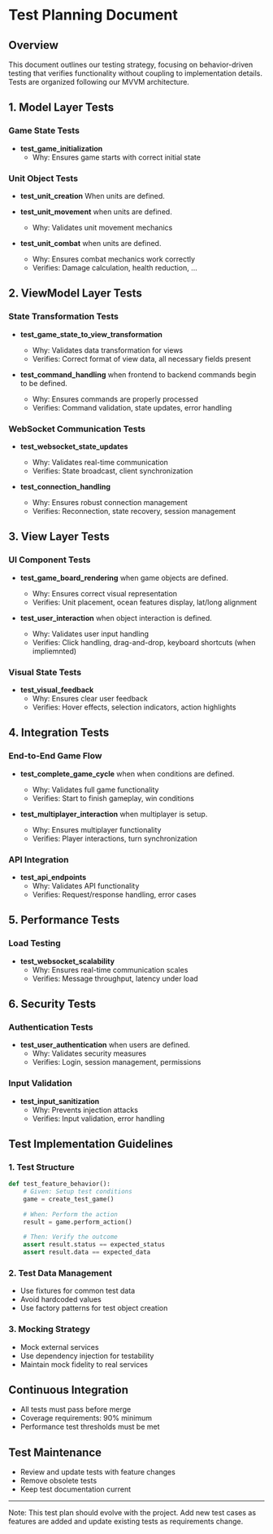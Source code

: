 # Test Planning Document

## Overview
This document outlines our testing strategy, focusing on behavior-driven testing that verifies functionality without coupling to implementation details. Tests are organized following our MVVM architecture.

## 1. Model Layer Tests

### Game State Tests
- **test_game_initialization**
  - Why: Ensures game starts with correct initial state


### Unit Object Tests
- **test_unit_creation**
    When units are defined.

- **test_unit_movement**
    when units are defined.
  - Why: Validates unit movement mechanics
  

- **test_unit_combat**
    when units are defined.
  - Why: Ensures combat mechanics work correctly
  - Verifies: Damage calculation, health reduction, ...


## 2. ViewModel Layer Tests

### State Transformation Tests
- **test_game_state_to_view_transformation**
  - Why: Validates data transformation for views
  - Verifies: Correct format of view data, all necessary fields present

- **test_command_handling**
    when frontend to backend commands begin to be defined.
  - Why: Ensures commands are properly processed
  - Verifies: Command validation, state updates, error handling

### WebSocket Communication Tests
- **test_websocket_state_updates**
  - Why: Validates real-time communication
  - Verifies: State broadcast, client synchronization

- **test_connection_handling**
  - Why: Ensures robust connection management
  - Verifies: Reconnection, state recovery, session management

## 3. View Layer Tests

### UI Component Tests
- **test_game_board_rendering**
    when game objects are defined.
  - Why: Ensures correct visual representation
  - Verifies: Unit placement, ocean features display, lat/long alignment

- **test_user_interaction**
    when object interaction is defined.
  - Why: Validates user input handling
  - Verifies: Click handling, drag-and-drop, keyboard shortcuts (when impliemnted)

### Visual State Tests
- **test_visual_feedback**
  - Why: Ensures clear user feedback
  - Verifies: Hover effects, selection indicators, action highlights

## 4. Integration Tests

### End-to-End Game Flow
- **test_complete_game_cycle**
    when when conditions are defined.
  - Why: Validates full game functionality
  - Verifies: Start to finish gameplay, win conditions

- **test_multiplayer_interaction**
    when multiplayer is setup.
  - Why: Ensures multiplayer functionality
  - Verifies: Player interactions, turn synchronization

### API Integration
- **test_api_endpoints**
  - Why: Validates API functionality
  - Verifies: Request/response handling, error cases

## 5. Performance Tests

### Load Testing

- **test_websocket_scalability**
  - Why: Ensures real-time communication scales
  - Verifies: Message throughput, latency under load

## 6. Security Tests

### Authentication Tests
- **test_user_authentication**
    when users are defined.
  - Why: Validates security measures
  - Verifies: Login, session management, permissions

### Input Validation
- **test_input_sanitization**
  - Why: Prevents injection attacks
  - Verifies: Input validation, error handling

## Test Implementation Guidelines

### 1. Test Structure
```python
def test_feature_behavior():
    # Given: Setup test conditions
    game = create_test_game()
    
    # When: Perform the action
    result = game.perform_action()
    
    # Then: Verify the outcome
    assert result.status == expected_status
    assert result.data == expected_data
```

### 2. Test Data Management
- Use fixtures for common test data
- Avoid hardcoded values
- Use factory patterns for test object creation

### 3. Mocking Strategy
- Mock external services
- Use dependency injection for testability
- Maintain mock fidelity to real services

## Continuous Integration
- All tests must pass before merge
- Coverage requirements: 90% minimum
- Performance test thresholds must be met

## Test Maintenance
- Review and update tests with feature changes
- Remove obsolete tests
- Keep test documentation current

---
Note: This test plan should evolve with the project. Add new test cases as features are added and update existing tests as requirements change.